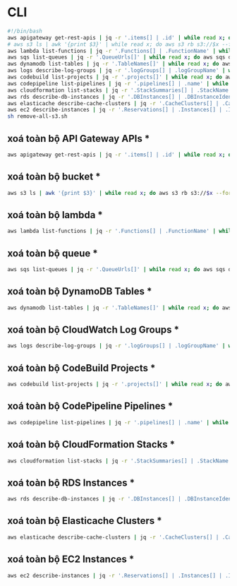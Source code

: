 # CLI

```remove-all-resources.sh
#!/bin/bash
aws apigateway get-rest-apis | jq -r '.items[] | .id' | while read x; do aws apigateway delete-rest-api --rest-api-id $x; done
# aws s3 ls | awk '{print $3}' | while read x; do aws s3 rb s3://$x --force; done
aws lambda list-functions | jq -r '.Functions[] | .FunctionName' | while read x; do aws lambda delete-function --function-name $x; done
aws sqs list-queues | jq -r '.QueueUrls[]' | while read x; do aws sqs delete-queue --queue-url $x; done
aws dynamodb list-tables | jq -r '.TableNames[]' | while read x; do aws dynamodb delete-table --table-name $x; done
aws logs describe-log-groups | jq -r '.logGroups[] | .logGroupName' | while read x; do aws logs delete-log-group --log-group-name $x; done
aws codebuild list-projects | jq -r '.projects[]' | while read x; do aws codebuild delete-project --name $x; done
aws codepipeline list-pipelines | jq -r '.pipelines[] | .name' | while read x; do aws codepipeline delete-pipeline --name $x; done
aws cloudformation list-stacks | jq -r '.StackSummaries[] | .StackName' | while read x; do aws cloudformation delete-stack --stack-name $x; done
aws rds describe-db-instances | jq -r '.DBInstances[] | .DBInstanceIdentifier' | while read x; do aws rds delete-db-instance --db-instance-identifier $x --skip-final-snapshot; done
aws elasticache describe-cache-clusters | jq -r '.CacheClusters[] | .CacheClusterId' | while read x; do aws elasticache delete-cache-cluster --cache-cluster-id $x; done
aws ec2 describe-instances | jq -r '.Reservations[] | .Instances[] | .InstanceId' | while read x; do aws ec2 terminate-instances --instance-ids $x; done
sh remove-all-s3.sh
```

## xoá toàn bộ API Gateway APIs \*

```bash
aws apigateway get-rest-apis | jq -r '.items[] | .id' | while read x; do aws apigateway delete-rest-api --rest-api-id $x; done
```

## xoá toàn bộ bucket \*

```bash
aws s3 ls | awk '{print $3}' | while read x; do aws s3 rb s3://$x --force; done
```

## xoá toàn bộ lambda \*

```bash
aws lambda list-functions | jq -r '.Functions[] | .FunctionName' | while read x; do aws lambda delete-function --function-name $x; done
```

## xoá toàn bộ queue \*

```bash
aws sqs list-queues | jq -r '.QueueUrls[]' | while read x; do aws sqs delete-queue --queue-url $x; done
```

## xoá toàn bộ DynamoDB Tables \*

```bash
aws dynamodb list-tables | jq -r '.TableNames[]' | while read x; do aws dynamodb delete-table --table-name $x; done
```

## xoá toàn bộ CloudWatch Log Groups \*

```bash
aws logs describe-log-groups | jq -r '.logGroups[] | .logGroupName' | while read x; do aws logs delete-log-group --log-group-name $x; done
```

## xoá toàn bộ CodeBuild Projects \*

```bash
aws codebuild list-projects | jq -r '.projects[]' | while read x; do aws codebuild delete-project --name $x; done
```

## xoá toàn bộ CodePipeline Pipelines \*

```bash
aws codepipeline list-pipelines | jq -r '.pipelines[] | .name' | while read x; do aws codepipeline delete-pipeline --name $x; done
```

## xoá toàn bộ CloudFormation Stacks \*

```bash
aws cloudformation list-stacks | jq -r '.StackSummaries[] | .StackName' | while read x; do aws cloudformation delete-stack --stack-name $x; done
```

## xoá toàn bộ RDS Instances \*

```bash
aws rds describe-db-instances | jq -r '.DBInstances[] | .DBInstanceIdentifier' | while read x; do aws rds delete-db-instance --db-instance-identifier $x --skip-final-snapshot; done
```

## xoá toàn bộ Elasticache Clusters \*

```bash
aws elasticache describe-cache-clusters | jq -r '.CacheClusters[] | .CacheClusterId' | while read x; do aws elasticache delete-cache-cluster --cache-cluster-id $x; done
```

## xoá toàn bộ EC2 Instances \*

```bash
aws ec2 describe-instances | jq -r '.Reservations[] | .Instances[] | .InstanceId' | while read x; do aws ec2 terminate-instances --instance-ids $x; done
```
